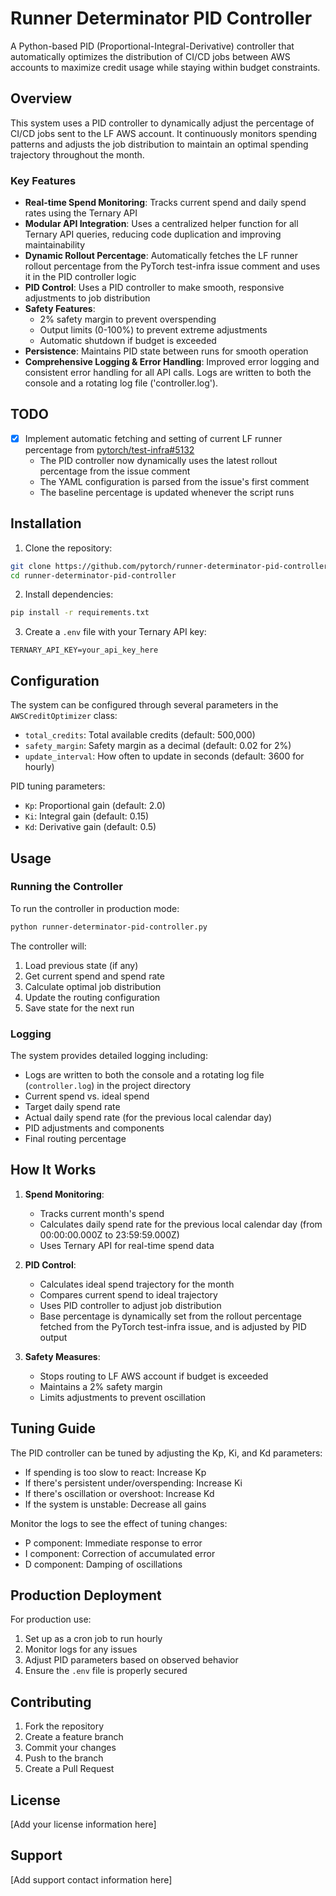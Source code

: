 # Runner Determinator PID Controller

A Python-based PID (Proportional-Integral-Derivative) controller that automatically optimizes the distribution of CI/CD jobs between AWS accounts to maximize credit usage while staying within budget constraints.

## Overview

This system uses a PID controller to dynamically adjust the percentage of CI/CD jobs sent to the LF AWS account. It continuously monitors spending patterns and adjusts the job distribution to maintain an optimal spending trajectory throughout the month.

### Key Features

- **Real-time Spend Monitoring**: Tracks current spend and daily spend rates using the Ternary API
- **Modular API Integration**: Uses a centralized helper function for all Ternary API queries, reducing code duplication and improving maintainability
- **Dynamic Rollout Percentage**: Automatically fetches the LF runner rollout percentage from the PyTorch test-infra issue comment and uses it in the PID controller logic
- **PID Control**: Uses a PID controller to make smooth, responsive adjustments to job distribution
- **Safety Features**:
  - 2% safety margin to prevent overspending
  - Output limits (0-100%) to prevent extreme adjustments
  - Automatic shutdown if budget is exceeded
- **Persistence**: Maintains PID state between runs for smooth operation
- **Comprehensive Logging & Error Handling**: Improved error logging and consistent error handling for all API calls. Logs are written to both the console and a rotating log file ('controller.log').

## TODO

- [x] Implement automatic fetching and setting of current LF runner percentage from [pytorch/test-infra#5132](https://github.com/pytorch/test-infra/issues/5132)
  - The PID controller now dynamically uses the latest rollout percentage from the issue comment
  - The YAML configuration is parsed from the issue's first comment
  - The baseline percentage is updated whenever the script runs

## Installation

1. Clone the repository:
```bash
git clone https://github.com/pytorch/runner-determinator-pid-controller.git
cd runner-determinator-pid-controller
```

2. Install dependencies:
```bash
pip install -r requirements.txt
```

3. Create a `.env` file with your Ternary API key:
```
TERNARY_API_KEY=your_api_key_here
```

## Configuration

The system can be configured through several parameters in the `AWSCreditOptimizer` class:

- `total_credits`: Total available credits (default: 500,000)
- `safety_margin`: Safety margin as a decimal (default: 0.02 for 2%)
- `update_interval`: How often to update in seconds (default: 3600 for hourly)

PID tuning parameters:
- `Kp`: Proportional gain (default: 2.0)
- `Ki`: Integral gain (default: 0.15)
- `Kd`: Derivative gain (default: 0.5)

## Usage

### Running the Controller

To run the controller in production mode:
```bash
python runner-determinator-pid-controller.py
```

The controller will:
1. Load previous state (if any)
2. Get current spend and spend rate
3. Calculate optimal job distribution
4. Update the routing configuration
5. Save state for the next run

### Logging

The system provides detailed logging including:
- Logs are written to both the console and a rotating log file (`controller.log`) in the project directory
- Current spend vs. ideal spend
- Target daily spend rate
- Actual daily spend rate (for the previous local calendar day)
- PID adjustments and components
- Final routing percentage

## How It Works

1. **Spend Monitoring**:
   - Tracks current month's spend
   - Calculates daily spend rate for the previous local calendar day (from 00:00:00.000Z to 23:59:59.000Z)
   - Uses Ternary API for real-time spend data

2. **PID Control**:
   - Calculates ideal spend trajectory for the month
   - Compares current spend to ideal trajectory
   - Uses PID controller to adjust job distribution
   - Base percentage is dynamically set from the rollout percentage fetched from the PyTorch test-infra issue, and is adjusted by PID output

3. **Safety Measures**:
   - Stops routing to LF AWS account if budget is exceeded
   - Maintains a 2% safety margin
   - Limits adjustments to prevent oscillation

## Tuning Guide

The PID controller can be tuned by adjusting the Kp, Ki, and Kd parameters:

- If spending is too slow to react: Increase Kp
- If there's persistent under/overspending: Increase Ki
- If there's oscillation or overshoot: Increase Kd
- If the system is unstable: Decrease all gains

Monitor the logs to see the effect of tuning changes:
- P component: Immediate response to error
- I component: Correction of accumulated error
- D component: Damping of oscillations

## Production Deployment

For production use:
1. Set up as a cron job to run hourly
2. Monitor logs for any issues
3. Adjust PID parameters based on observed behavior
4. Ensure the `.env` file is properly secured

## Contributing

1. Fork the repository
2. Create a feature branch
3. Commit your changes
4. Push to the branch
5. Create a Pull Request

## License

[Add your license information here]

## Support

[Add support contact information here] 